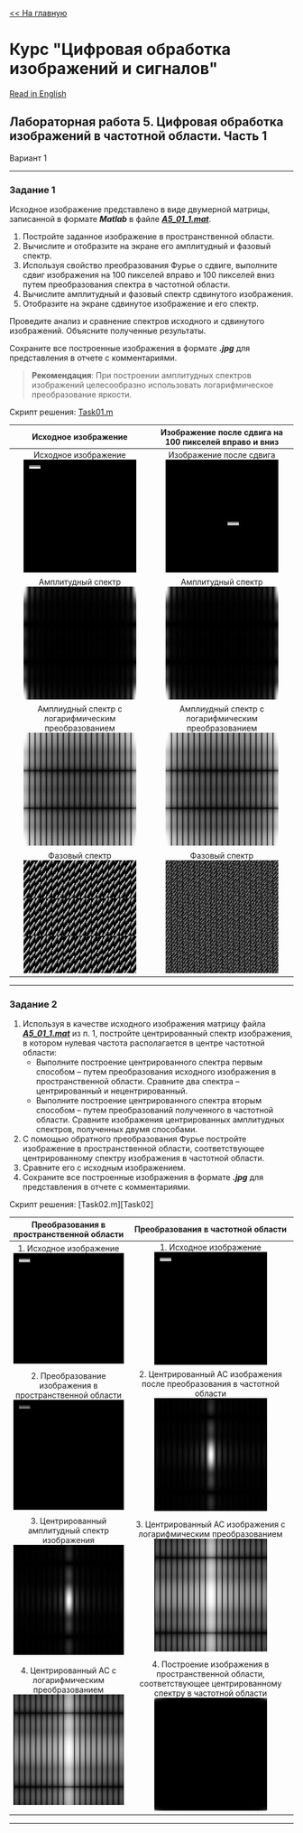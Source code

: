 [<< На главную][main_ru] 

# Курс "Цифровая обработка изображений и сигналов"
[Read in English][en]

## Лабораторная работа 5. Цифровая обработка изображений в частотной области. Часть 1
Вариант 1


---
### Задание 1
Исходное изображение представлено в виде двумерной матрицы, записанной в формате ***Matlab*** в файле [***A5_01_1.mat***][source01].
1. Постройте заданное изображение в пространственной области.
2. Вычислите и отобразите на экране его амплитудный и фазовый спектр.
3. Используя свойство преобразования Фурье о сдвиге, выполните сдвиг изображения на 100 пикселей вправо и 100 пикселей вниз путем преобразования спектра в частотной области.
4. Вычислите амплитудный и фазовый спектр сдвинутого изображения. 
5. Отобразите на экране сдвинутое изображение и его спектр.

Проведите анализ и сравнение спектров исходного и сдвинутого изображений. Объясните полученные результаты.

Сохраните все построенные изображения в формате ***.jpg*** для представления в отчете с комментариями.

> **Рекомендация**: При построении амплитудных спектров изображений целесообразно использовать логарифмическое преобразование яркости.

Скрипт решения: [Task01.m][Task01]

|Исходное изображение|Изображение после сдвига на 100 пикселей вправо и вниз|
|:---:|:---:|
|Исходное изображение<br>![task01_imgOrigin]|Изображение после сдвига<br>![task01_imgShifted]|
|Амплитудный спектр<br>![task01_imgOriginAS]|Амплитудный спектр<br>![task01_imgShiftedAS]|
|Амплиудный спектр с логарифмическим преобразованием<br>![task01_imgOriginASL]|Амплиудный спектр с логарифмическим преобразованием<br>![task01_imgShiftedASL]|
|Фазовый спектр<br>![task01_imgOriginFS]|Фазовый спектр<br>![task01_imgShiftedFS]|


---
### Задание 2
1. Используя в качестве исходного изображения матрицу файла [***A5_01_1.mat***][source01]  из п. 1,  постройте центрированный спектр изображения, в котором нулевая частота располагается в центре частотной области:
    - Выполните построение центрированного спектра первым способом – путем преобразования исходного изображения в пространственной области. Сравните два спектра – центрированный и нецентрированный. 
    - Выполните построение центрированного спектра вторым способом – путем преобразований полученного в частотной области. Сравните изображения центрированных амплитудных спектров, полученных двумя способами.
2. С помощью обратного преобразования Фурье постройте изображение в пространственной области, соответствующее центрированному спектру изображения в частотной области.
3. Сравните его с исходным изображением.
4. Сохраните все построенные изображения в формате ***.jpg*** для представления в отчете с комментариями.

Скрипт решения: [Task02.m][Task02]

|Преобразования в пространственной области|Преобразования в частотной области|
|:---:|:---:|
|1. Исходное изображение<br>![task01_imgOrigin]|1. Исходное изображение<br>![task01_imgOrigin]|
|2. Преобразование изображения в пространственной области<br>![task02_imgShifted_XY]|2. Центрированный АС изображения после преобразования в частотной области<br>![task02_imgShiftedAS_UV]|
|3. Центрированный амплитудный спектр изображения<br>![task02_imgShiftedAS_XY]|3. Центрированный АС изображения с логарифмическим преобразованием<br>![task02_imgShiftedASL_UV]|
|4. Центрированный АС с логарифмическим преобразованием<br>![task02_imgShiftedASL_XY]|4. Построение изображения в пространственной области, соответствующее центрированному спектру в частотной области<br>![task02_imgShifted_UV]|



---
[en]: README.md
[ru]: README-ru.md

[main_en]: ../README.md
[main_ru]: ../README-ru.md

[Task01]: Task01.m

[source01]: resources/A5_01_1.mat

[task01_imgOrigin]: results/lab05_opt01_task01_imgOrigin.jpg
[task01_imgOriginAS]: results/lab05_opt01_task01_imgOriginAS.jpg
[task01_imgOriginASL]: results/lab05_opt01_task01_imgOriginASL.jpg
[task01_imgOriginFS]: results/lab05_opt01_task01_imgOriginFS.jpg

[task01_imgShifted]: results/lab05_opt01_task01_imgShifted.jpg
[task01_imgShiftedAS]: results/lab05_opt01_task01_imgShiftedAS.jpg
[task01_imgShiftedASL]: results/lab05_opt01_task01_imgShiftedASL.jpg
[task01_imgShiftedFS]: results/lab05_opt01_task01_imgShiftedFS.jpg

[task02_imgShifted_XY]: results/lab05_opt01_task02_imgShifted_XY.jpg
[task02_imgShiftedAS_XY]: results/lab05_opt01_task02_imgShiftedAS_XY.jpg
[task02_imgShiftedASL_XY]: results/lab05_opt01_task02_imgShiftedASL_XY.jpg

[task02_imgShifted_UV]: results/lab05_opt01_task02_imgShifted_UV.jpg
[task02_imgShiftedAS_UV]: results/lab05_opt01_task02_imgShiftedAS_UV.jpg
[task02_imgShiftedASL_UV]: results/lab05_opt01_task02_imgShiftedASL_UV.jpg